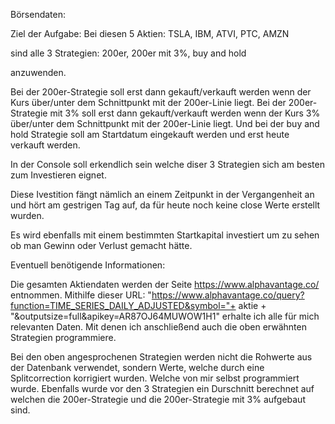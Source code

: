 Börsendaten:

Ziel der Aufgabe:
Bei diesen 5 Aktien: TSLA, IBM, ATVI, PTC, AMZN 

sind alle 3 Strategien: 200er, 200er mit 3%, buy and hold

anzuwenden.

Bei der 200er-Strategie soll erst dann gekauft/verkauft werden wenn der Kurs über/unter dem Schnittpunkt mit der 200er-Linie liegt. Bei der 200er-Strategie mit 3% soll erst dann gekauft/verkauft werden wenn der Kurs 3% über/unter dem Schnittpunkt mit der 200er-Linie liegt. Und bei der buy and hold Strategie soll am Startdatum eingekauft werden und erst heute verkauft werden. 

In der Console soll erkendlich sein welche diser 3 Strategien sich am besten zum Investieren eignet.

Diese Ivestition fängt nämlich an einem Zeitpunkt in der Vergangenheit an und hört am gestrigen Tag auf, da für heute noch keine close Werte erstellt wurden.

Es wird ebenfalls mit einem bestimmten Startkapital investiert um zu sehen ob man Gewinn oder Verlust gemacht hätte. 

Eventuell benötigende Informationen:

Die gesamten Aktiendaten werden der Seite https://www.alphavantage.co/ entnommen.
Mithilfe dieser URL: "https://www.alphavantage.co/query?function=TIME_SERIES_DAILY_ADJUSTED&symbol="+ aktie + "&outputsize=full&apikey=AR87OJ64MUWOW1H1" erhalte ich alle für mich relevanten Daten. Mit denen ich anschließend auch die oben erwähnten Strategien programmiere. 

Bei den oben angesprochenen Strategien werden nicht die Rohwerte aus der Datenbank verwendet, sondern Werte, welche durch eine Splitcorrection korrigiert wurden. Welche von mir selbst programmiert wurde. Ebenfalls wurde vor den 3 Strategien ein Durschnitt berechnet auf welchen die 200er-Strategie und die 200er-Strategie mit 3% aufgebaut sind. 
